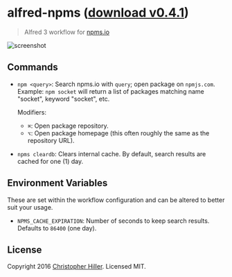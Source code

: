 # alfred-npms ([download v0.4.1](https://github.com/boneskull/alfred-npms/releases/download/v0.4.1/npms.alfredworkflow))

> Alfred 3 workflow for [npms.io](https://npms.io)

![screenshot](https://cldup.com/MIxtMSbnsL.png)

## Commands

- `npm <query>`: Search npms.io with `query`; open package on `npmjs.com`.
  Example: `npm socket` will return a list of packages matching name "socket", keyword "socket", etc.

  Modifiers:
  - `⌘`: Open package repository.
  - `⌥`: Open package homepage (this often roughly the same as the repository URL).

- `npms cleardb`: Clears internal cache.  By default, search results are cached for one (1) day.

## Environment Variables

These are set within the workflow configuration and can be altered to better suit your usage.

- `NPMS_CACHE_EXPIRATION`: Number of seconds to keep search results.  Defaults to `86400` (one day).

## License

Copyright 2016 [Christopher Hiller](https://boneskull.com).  Licensed MIT.
